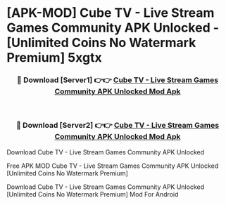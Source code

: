 # [APK-MOD] Cube TV - Live Stream Games Community APK Unlocked - [Unlimited Coins No Watermark Premium] 5xgtx



<div align="center">
<h3>🔴 Download [Server1] 👉👉 <a href="https://momento.my/?title=Cube_TV_-_Live_Stream_Games_Community_APK_Unlocked">Cube TV - Live Stream Games Community APK Unlocked Mod Apk</a></h3><br>

<h3>🔴 Download [Server2] 👉👉 <a href="https://momento.my/?title=Cube_TV_-_Live_Stream_Games_Community_APK_Unlocked">Cube TV - Live Stream Games Community APK Unlocked Mod Apk</a></h3>
</div>



Download Cube TV - Live Stream Games Community APK Unlocked 

Free APK MOD Cube TV - Live Stream Games Community APK Unlocked [Unlimited Coins No Watermark Premium]

Download Cube TV - Live Stream Games Community APK Unlocked [Unlimited Coins No Watermark Premium] Mod For Android

